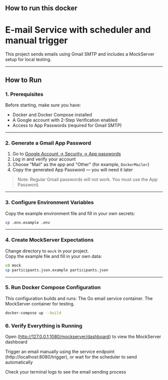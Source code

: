 ## How to run this docker

# E-mail Service with scheduler and manual trigger

This project sends emails using Gmail SMTP and includes a MockServer setup for local testing.

---

## How to Run

### 1. Prerequisites

Before starting, make sure you have:

- Docker and Docker Compose installed
- A Google account with 2-Step Verification enabled
- Access to App Passwords (required for Gmail SMTP)

---

### 2. Generate a Gmail App Password

1. Go to [Google Account → Security → App passwords](https://myaccount.google.com/apppasswords)
2. Log in and verify your account
3. Choose "Mail" as the app and "Other" (for example, `DockerMailer`)
4. Copy the generated App Password — you will need it later

> Note: Regular Gmail passwords will not work. You must use the App Password.

---

### 3. Configure Environment Variables

Copy the example environment file and fill in your own secrets:

```bash
cp .env.example .env
```

---

### 4. Create MockServer Expectations

Change directory to `mock` in your project.  
Copy the example file and fill in your own data:

```bash
cd mock
cp participants.json.example participants.json
```

---

### 5. Run Docker Compose Configuration

This configuration builds and runs:
The Go email service container.
The MockServer container for testing.

```bash
docker-compose up --build
```

### 6. Verify Everything is Running

Open (http://127.0.0.1:1080/mockserver/dashboard) to view the MockServer dashboard

Trigger an email manually using the service endpoint (http://localhost:8080/trigger), or wait for the scheduler to send automatically

Check your terminal logs to see the email sending process
